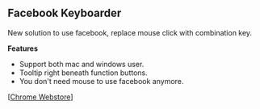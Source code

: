 Facebook Keyboarder
-----------------
New solution to use facebook, replace mouse click with combination key.

**Features**

* Support both mac and windows user.
* Tooltip right beneath function buttons.
* You don't need mouse to use facebook anymore.

[[Chrome Webstore](https://chrome.google.com/webstore/detail/fb%E9%8D%B5%E7%9B%A4%E6%89%8B/pahpmnbpjmhhemaggjpmkdghacihmaig?hl=zh-TW&gl=TW)]
